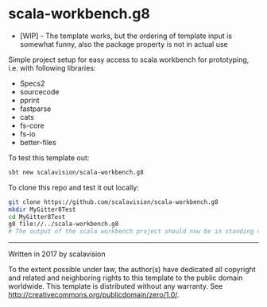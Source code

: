 # scala-workbench.g8

* [WIP] - The template works, but the ordering of template input is somewhat funny, also the package property is not in actual use

Simple project setup for easy access to scala workbench for prototyping, i.e. with following libraries:

* Specs2 
* sourcecode 
* pprint
* fastparse
* cats
* fs-core
* fs-io
* better-files

To test this template out:

```bash
sbt new scalavision/scala-workbench.g8
```

To clone this repo and test it out locally:

```bash
git clone https://github.com/scalavision/scala-workbench.g8
mkdir MyGitter8Test
cd MyGitter8Test
g8 file://../scala-workbench.g8
# The output of the scala workbench project should now be in standing directory
```

----------------------------------------------------------------------------------------------------------

Written in 2017 by scalavision

To the extent possible under law, the author(s) have dedicated all copyright and related
and neighboring rights to this template to the public domain worldwide.
This template is distributed without any warranty. See <http://creativecommons.org/publicdomain/zero/1.0/>.

[g8]: http://www.foundweekends.org/giter8/
